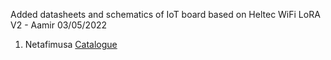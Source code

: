 Added datasheets and schematics of IoT board based on Heltec WiFi LoRA V2 - Aamir 03/05/2022

1. Netafimusa
[Catalogue](https://www.netafim.com/49d7a5/contentassets/782a776f654f42c2ae298160bdf11067/digital-farming-catalog---june-2020-online.pdf)
